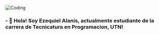 ![Coding](https://i.giphy.com/media/xUA7bdpLxQhsSQdyog/giphy.webp)

<h3> - 👋 Hola! Soy <strong>Ezequiel Alanis</strong>, actualmente estudiante de la carrera de Tecnicatura en Programacion, UTN! </h3>

<!---
ezealanis/ezealanis is a ✨ special ✨ repository because its `README.md` (this file) appears on your GitHub profile.
You can click the Preview link to take a look at your changes.
--->
